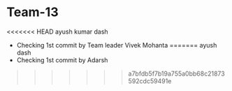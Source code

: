 # Team-13
<<<<<<< HEAD
ayush kumar dash
 - Checking 1st commit by Team leader Vivek Mohanta
=======
ayush dash
 - Checking 1st commit by Adarsh
>>>>>>> a7bfdb5f7b19a755a0bb68c21873592cdc59491e
